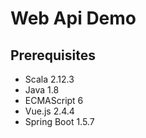 # Web Api Demo

## Prerequisites
* Scala 2.12.3
* Java 1.8
* ECMAScript 6
* Vue.js 2.4.4
* Spring Boot 1.5.7